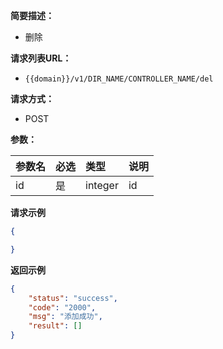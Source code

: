     
**简要描述：** 
- 删除

**请求列表URL：** 
- `{{domain}}/v1/DIR_NAME/CONTROLLER_NAME/del`
 
**请求方式：**
- POST 

**参数：** 

|参数名|必选|类型|说明|
|:----|:---|:----- |-----|
| id | 是 | integer | id |

**请求示例**
```json
{

}

```

**返回示例**

```json 
{
    "status": "success",
    "code": "2000",
    "msg": "添加成功",
    "result": []
}
```

